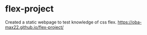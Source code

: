 # flex-project
Created a static webpage to test knowledge of css flex.
https://oba-max22.github.io/flex-project/
